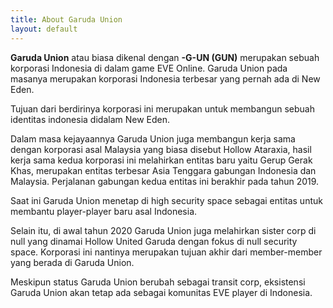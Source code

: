 ```yaml
---
title: About Garuda Union
layout: default
---
```


**Garuda Union** atau biasa dikenal dengan **-G-UN (GUN)** merupakan sebuah korporasi Indonesia di dalam game EVE Online. Garuda Union pada masanya merupakan korporasi Indonesia terbesar yang pernah ada di New Eden.

Tujuan dari berdirinya korporasi ini merupakan untuk membangun sebuah identitas indonesia didalam New Eden.

Dalam masa kejayaannya Garuda Union juga membangun kerja sama dengan korporasi asal Malaysia yang  biasa disebut Hollow Ataraxia, hasil kerja sama kedua korporasi ini melahirkan entitas baru yaitu Gerup Gerak Khas, merupakan entitas terbesar Asia Tenggara gabungan Indonesia dan Malaysia. Perjalanan gabungan kedua entitas ini berakhir pada tahun 2019.

Saat ini Garuda Union menetap di high security space sebagai entitas untuk membantu player-player baru asal Indonesia.

Selain itu, di awal tahun 2020 Garuda Union juga melahirkan sister corp di null yang dinamai Hollow United Garuda dengan fokus di null security space. Korporasi ini nantinya merupakan tujuan akhir dari member-member yang berada di Garuda Union.

Meskipun status Garuda Union berubah sebagai transit corp, eksistensi Garuda Union akan tetap ada sebagai komunitas EVE player di Indonesia.